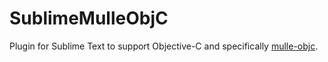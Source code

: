 # SublimeMulleObjC

Plugin for Sublime Text to support Objective-C and specifically [mulle-objc](//mulle-objc.github.io/).

